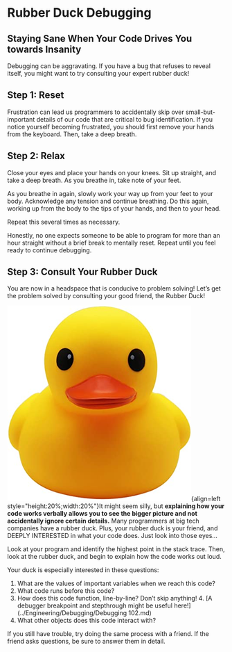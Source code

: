 # Rubber Duck Debugging
## Staying Sane When Your Code Drives You towards Insanity
Debugging can be aggravating. If you have a bug that refuses to reveal itself, you might want to try consulting your expert rubber duck!

## Step 1: Reset
Frustration can lead us programmers to accidentally skip over small-but-important details of our code that are critical to bug identification. If you notice yourself becoming frustrated, you should first remove your hands from the keyboard. Then, take a deep breath.

## Step 2: Relax
Close your eyes and place your hands on your knees. Sit up straight, and take a deep breath. As you breathe in, take note of your feet.

As you breathe in again, slowly work your way up from your feet to your body. Acknowledge any tension and continue breathing. Do this again, working up from the body to the tips of your hands, and then to your head.

Repeat this several times as necessary.

Honestly, no one expects someone to be able to program for more than an hour straight without a brief break to mentally reset. Repeat until you feel ready to continue debugging.

## Step 3: Consult Your Rubber Duck
You are now in a headspace that is conducive to problem solving! Let’s get the problem solved by consulting your good friend, the Rubber Duck!

![Duck](duck.jpg){align=left style="height:20%;width:20%"}It might seem silly, but **explaining how your code works verbally allows you to see the bigger picture and not accidentally ignore certain details.** Many programmers at big tech companies have a rubber duck. Plus, your rubber duck is your friend, and DEEPLY INTERESTED in what your code does. Just look into those eyes…

Look at your program and identify the highest point in the stack trace. Then, look at the rubber duck, and begin to explain how the code works out loud.

Your duck is especially interested in these questions:

1. What are the values of important variables when we reach this code?
2. What code runs before this code?
3. How does this code function, line-by-line? Don’t skip anything!
    4. [A debugger breakpoint and stepthrough might be useful here!](../Engineering/Debugging/Debugging 102.md)
5. What other objects does this code interact with?

If you still have trouble, try doing the same process with a friend. If the friend asks questions, be sure to answer them in detail. 